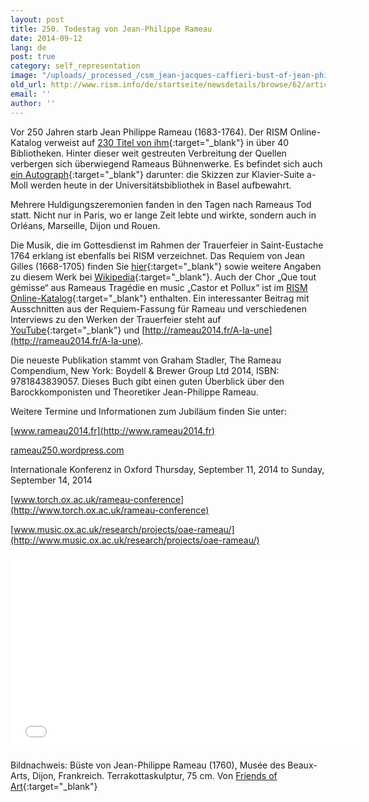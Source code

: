 ```yaml
---
layout: post
title: 250. Todestag von Jean-Philippe Rameau
date: 2014-09-12
lang: de
post: true
category: self_representation
image: "/uploads/_processed_/csm_jean-jacques-caffieri-bust-of-jean-philippe-rameau_da7acb38b5.jpg"
old_url: http://www.rism.info/de/startseite/newsdetails/browse/62/article/64/250th-anniversary-of-jean-philippe-rameaus-death.html
email: ''
author: ''
---
```



Vor 250 Jahren starb Jean Philippe Rameau (1683-1764). Der RISM Online-Katalog verweist auf [230 Titel von ihm](https://opac.rism.info/search?View=rism&author=Jean+Philippe+Rameau){:target="_blank"} in über 40 Bibliotheken. Hinter dieser weit gestreuten Verbreitung der Quellen verbergen sich überwiegend Rameaus Bühnenwerke. Es befindet sich auch [ein Autograph](https://opac.rism.info/search?id=402005262&db=251&View=rism){:target="_blank"} darunter: die Skizzen zur Klavier-Suite a-Moll werden heute in der Universitätsbibliothek in Basel aufbewahrt.

Mehrere Huldigungszeremonien fanden in den Tagen nach Rameaus Tod statt. Nicht nur in Paris, wo er lange Zeit lebte und wirkte, sondern auch in Orléans, Marseille, Dijon und Rouen.

Die Musik, die im Gottesdienst im Rahmen der Trauerfeier in Saint-Eustache 1764 erklang ist ebenfalls bei RISM verzeichnet. Das Requiem von Jean Gilles (1668-1705) finden Sie [hier](https://opac.rism.info/search?id=452020015&db=251&View=rism){:target="_blank"} sowie weitere Angaben zu diesem Werk bei [Wikipedia](http://de.wikipedia.org/wiki/Requiem_%28Gilles%29){:target="_blank"}. Auch der Chor „Que tout gémisse“ aus Rameaus Tragédie en music „Castor et Pollux“ ist im [RISM Online-Katalog](https://opac.rism.info/search?id=452000625&db=251&View=rism){:target="_blank"} enthalten. Ein interessanter Beitrag mit Ausschnitten aus der Requiem-Fassung für Rameau und verschiedenen Interviews zu den Werken der Trauerfeier steht auf [YouTube](https://www.youtube.com/watch?v=1zzbaABSpGQ){:target="_blank"} und [http://rameau2014.fr/A-la-une](http://rameau2014.fr/A-la-une).

Die neueste Publikation stammt von Graham Stadler, The Rameau Compendium, New York: Boydell & Brewer Group Ltd 2014, ISBN: 9781843839057. Dieses Buch gibt einen guten Überblick über den Barockkomponisten und Theoretiker Jean-Philippe Rameau.



Weitere Termine und Informationen zum Jubiläum finden Sie unter:

[www.rameau2014.fr](http://www.rameau2014.fr)

[rameau250.wordpress.com](http://rameau250.wordpress.com/)

Internationale Konferenz in Oxford Thursday, September 11, 2014 to Sunday, September 14, 2014

[www.torch.ox.ac.uk/rameau-conference](http://www.torch.ox.ac.uk/rameau-conference)

[www.music.ox.ac.uk/research/projects/oae-rameau/](http://www.music.ox.ac.uk/research/projects/oae-rameau/)



<iframe width="560" height="315" src="//www.youtube.com/embed/1zzbaABSpGQ" frameborder="0" allowfullscreen></iframe>



Bildnachweis: Büste von Jean-Philippe Rameau (1760), Musée des Beaux-Arts, Dijon, Frankreich. Terrakottaskulptur, 75 cm. Von [Friends of Art](http://www.friendsofart.net/en/art/jean-jacques-caffieri/bust-of-jean-philippe-rameau){:target="_blank"}

<script type="text/javascript">var switchTo5x=true;</script><script type="text/javascript" src="http://w.sharethis.com/button/buttons.js"></script><script type="text/javascript">stLight.options({publisher: "9b601438-1ce1-49d8-bfd7-9cff5df54c17", doNotHash: false, doNotCopy: false, hashAddressBar: false});</script>